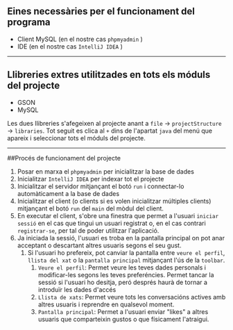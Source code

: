## Eines necessàries per el funcionament del programa

- Client MySQL (en el nostre cas `phpmyadmin` )
- IDE (en el nostre cas `IntelliJ IDEA` )

---

## Llibreries extres utilitzades en tots els móduls del projecte

- GSON
- MySQL

Les dues llibreries s'afegeixen al projecte anant a `file` -> `projectStructure` -> `libraries`. 
Tot seguit es clica al `+` dins de l'apartat `java` del menú que apareix i seleccionar tots el móduls del projecte.

---

##Procés de funcionament del projecte

1. Posar en marxa el `phpmyadmin` per inicialitzar la base de dades
2. Inicialitzar `IntelliJ IDEA` per indexar tot el projecte
3. Inicialitzar el servidor mitjançant el botó `run` i connectar-lo automàticament a la base de dades 
4. Inicialitzar el client (o clients si es volen inicialitzar múltiples clients) mitjançant el botó `run`
        del `main` del mòdul del client.
5. En executar el client, s'obre una finestra que permet a l'usuari `iniciar sessió` en el cas que tingui
        un usuari registrat o, en el cas contrari `registrar-se`, per tal de poder utilitzar l'aplicació.
6. Ja iniciada la sessió, l'usuari es troba en la pantalla principal on pot anar acceptant o descartant altres
        usuaris segons el seu gust. 
   1. Si l'usuari ho prefereix, pot canviar la pantalla entre `veure el perfil`, `llista del xat` o la 
            `pantalla principal` mitjançant l'ús de la `toolbar`.
      1. `Veure el perfil`: Permet veure les teves dades personals i modificar-les segons les teves preferéncies.
                Permet tancar la sessió si l'usuari ho desitja, peró després haurà de tornar a introduïr les dades d'accés
        2. `Llista de xats`: Permet veure tots les conversacións actives amb altres usuaris i reprendre en qualsevol moment.
        3. `Pantalla principal`: Permet a l'usuari enviar "likes" a altres usuaris que comparteixin gustos o que físicament
                l'atraigui.